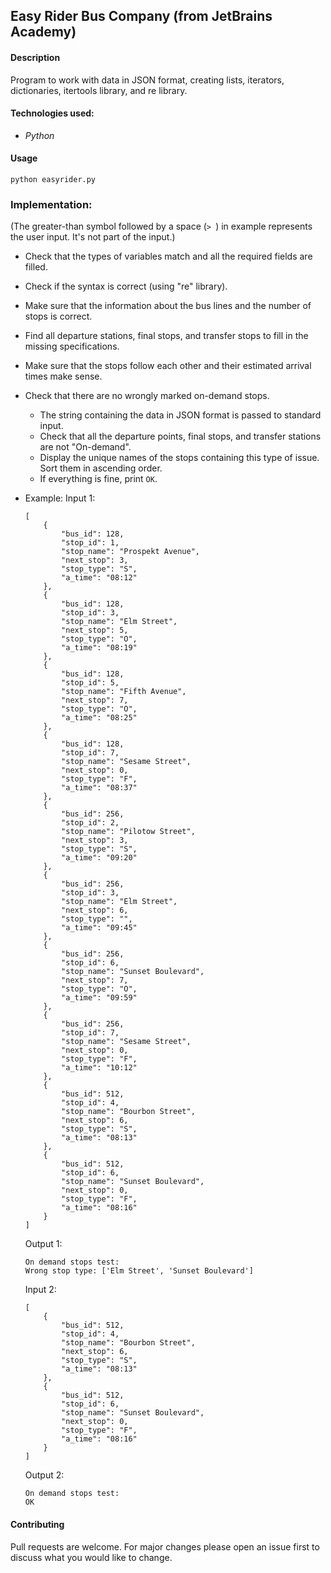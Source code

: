 ## Easy Rider Bus Company (from JetBrains Academy)

#### Description 
Program to work with data in JSON format, creating lists, iterators, dictionaries, itertools library, and re library.

#### Technologies used:
- *Python*

#### Usage 
```
python easyrider.py
```
### Implementation:
(The greater-than symbol followed by a space (```> ```) in example represents the user input. It's not part of the input.)

- Check that the types of variables match and all the required fields are filled.
- Check if the syntax is correct (using "re" library).
- Make sure that the information about the bus lines and the number of stops is correct.
- Find all departure stations, final stops, and transfer stops to fill in the missing specifications.
- Make sure that the stops follow each other and their estimated arrival times make sense.
- Check that there are no wrongly marked on-demand stops.
	- The string containing the data in JSON format is passed to standard input.
	- Check that all the departure points, final stops, and transfer stations are not "On-demand".
	- Display the unique names of the stops containing this type of issue. Sort them in ascending order.
	- If everything is fine, print ```OK```.
- Example:
	Input 1:
	```
	[
		{
			"bus_id": 128,
			"stop_id": 1,
			"stop_name": "Prospekt Avenue",
			"next_stop": 3,
			"stop_type": "S",
			"a_time": "08:12"
		},
		{
			"bus_id": 128,
			"stop_id": 3,
			"stop_name": "Elm Street",
			"next_stop": 5,
			"stop_type": "O",
			"a_time": "08:19"
		},
		{
			"bus_id": 128,
			"stop_id": 5,
			"stop_name": "Fifth Avenue",
			"next_stop": 7,
			"stop_type": "O",
			"a_time": "08:25"
		},
		{
			"bus_id": 128,
			"stop_id": 7,
			"stop_name": "Sesame Street",
			"next_stop": 0,
			"stop_type": "F",
			"a_time": "08:37"
		},
		{
			"bus_id": 256,
			"stop_id": 2,
			"stop_name": "Pilotow Street",
			"next_stop": 3,
			"stop_type": "S",
			"a_time": "09:20"
		},
		{
			"bus_id": 256,
			"stop_id": 3,
			"stop_name": "Elm Street",
			"next_stop": 6,
			"stop_type": "",
			"a_time": "09:45"
		},
		{
			"bus_id": 256,
			"stop_id": 6,
			"stop_name": "Sunset Boulevard",
			"next_stop": 7,
			"stop_type": "O",
			"a_time": "09:59"
		},
		{
			"bus_id": 256,
			"stop_id": 7,
			"stop_name": "Sesame Street",
			"next_stop": 0,
			"stop_type": "F",
			"a_time": "10:12"
		},
		{
			"bus_id": 512,
			"stop_id": 4,
			"stop_name": "Bourbon Street",
			"next_stop": 6,
			"stop_type": "S",
			"a_time": "08:13"
		},
		{
			"bus_id": 512,
			"stop_id": 6,
			"stop_name": "Sunset Boulevard",
			"next_stop": 0,
			"stop_type": "F",
			"a_time": "08:16"
		}
	]
	```
	Output 1:
	```
	On demand stops test:
	Wrong stop type: ['Elm Street', 'Sunset Boulevard']
	```
	
	
	Input 2:
	```
	[
		{
			"bus_id": 512,
			"stop_id": 4,
			"stop_name": "Bourbon Street",
			"next_stop": 6,
			"stop_type": "S",
			"a_time": "08:13"
		},
		{
			"bus_id": 512,
			"stop_id": 6,
			"stop_name": "Sunset Boulevard",
			"next_stop": 0,
			"stop_type": "F",
			"a_time": "08:16"
		}
	]
	```
	Output 2:
	```
	On demand stops test:
	OK
	```
	
#### Contributing

Pull requests are welcome. For major changes please open an issue first to discuss what you would like to change.
